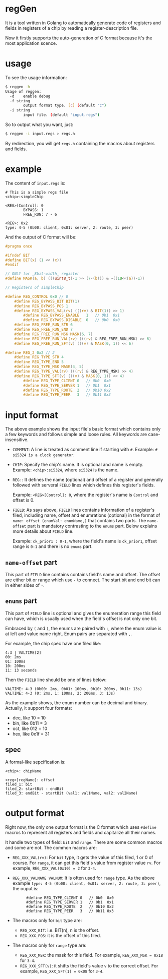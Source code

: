 # regGen

It is a tool written in Golang to automatically generate code of registers and
fields in registers of a chip by reading a register-description file.

Now it firstly supports the auto-generation of C format because it's the most
application scence.

# usage

To see the usage information:

```sh
$ reggen -h
Usage of reggen:
  -d    enable debug
  -f string
        output format type. [c] (default "c")
  -i string
        input file. (default "input.regs")
```

So to output what you want, just:

```sh
$ reggen -i input.regs > regs.h
```

By redirection, you will get `regs.h` containing the macros about registers and
fields.

# example

The content of `input.regs` is:

```
# This is a simple regs file
<chip>:simpleChip

<REG>[Control]: 0
        BYPASS: 1
        FREE_RUN: 7 - 6 

<REG>: 0x2
type: 4-5 (0b00: client, 0x01: server, 2: route, 3: peer)
```

And the output of C format will be:

```c
#pragma once

#ifndef BIT
#define BIT(x) (1 << (x))
#endif

// ONLY for _8bit-width_ register
#define MASK(a, b) (((uint8_t)-1 >> (7-(b))) & ~((1U<<(a))-1))

// Registers of simpleChip

#define REG_CONTROL 0x0 // 0
	#define REG_BYPASS_BIT BIT(1)
	#define REG_BYPASS_POS 1
	#define REG_BYPASS_VAL(rv) (((rv) & BIT(1)) >> 1)
		#define REG_BYPASS_ENABLE	1	// 0b1	0x1
		#define REG_BYPASS_DISABLE	0	// 0b0	0x0
	#define REG_FREE_RUN_STR 6
	#define REG_FREE_RUN_END 7
	#define REG_FREE_RUN_MSK MASK(6, 7)
	#define REG_FREE_RUN_VAL(rv) (((rv) & REG_FREE_RUN_MSK) >> 6)
	#define REG_FREE_RUN_SFT(v) (((v) & MASK(0, 1)) << 6)

#define REG_2 0x2 // 2
	#define REG_TYPE_STR 4
	#define REG_TYPE_END 5
	#define REG_TYPE_MSK MASK(4, 5)
	#define REG_TYPE_VAL(rv) (((rv) & REG_TYPE_MSK) >> 4)
	#define REG_TYPE_SFT(v) (((v) & MASK(0, 1)) << 4)
		#define REG_TYPE_CLIENT	0	// 0b0	0x0
		#define REG_TYPE_SERVER	1	// 0b1	0x1
		#define REG_TYPE_ROUTE	2	// 0b10	0x2
		#define REG_TYPE_PEER	3	// 0b11	0x3
```

# input format

The above example shows the input file's basic format which contains only a few
keywords and follows simple and loose rules. All keywords are case-insensitive.

- `COMMENT`: A line is treated as comment line if starting with `#`.
  Example: `# si5324 is a clock generator`.

- `CHIP`: Specify the chip's name. It is optional and name is empty.
  Example: `<chip>:si5324`, where `si5324` is the name.
  
- `REG`: : It defines the name (optional) and offset of a register and generally
  followed with serveral `FIELD` lines which defines this register's fields.
  
  Example: `<REG>[Control]: 0`, where the register's name is `Control` and offset is 0.
  
- `FIELD`: As says above, `FIELD` lines contains information of a register's
  filed, including name, offset and enumrations (optional) in the format of
  `name: offset (enumVal: enumName,)` that contains two parts. The `name-offset`
  part is mandatory contrasting to the `enums` part. Below explains more details
  about `FIELD` line.
  
  Example: `ck_prior1 : 0-1`, where the field's name is `ck_prior1`, offset
  range is `0-1` and there is no `enums` part.
  
## `name-offset` part

This part of `FIELD` line contains contains field's name and offset. The offset
are either bit or range which use `-` to connect. The start bit and end bit can
in either sides of `-`.
  
## `enums` part

This part of `FIELD` line is optional and gives the enumeration range this
field can have, which is usually used when the field's offset is not only one
bit.

Embraced by `(` and `)`, the enums are paired with `:`, where the enum value 
is at left and value name right. Enum pairs are separated with `,`.

For example, the chip spec have one filed like:

```
4:3 | VALTIME[2]
00: 2ms
01: 100ms
10: 200ms
11: 13 seconds
```

Then the `FIELD` line should be one of lines below:
```
VALTIME: 4-3 (0b00: 2ms, 0b01: 100ms, 0b10: 200ms, 0b11: 13s)
VALTIME: 4-3 (0: 2ms, 1: 100ms, 2: 200ms, 3: 13s)
```

As the example shows, the enum number can be decimal and binary. Actually, it
support four formats:

- dec, like 10 = 10
- bin, like 0b11 = 3
- oct, like 012 = 10
- hex, like 0x1f = 31

## spec

A formal-like sepcification is:

```
<chip>: chipName

<reg>[regName]: offset
filed_1: bit
filed_2: startBit - endBit
filed_3: endBit - startBit (val1: val1Name, val2: val2Name)
```

# output format

Right now, the only one output format is the C format which uses `#define`
macros to represent all registers and fields and capitalize all their names.

It handle two types of field: `bit` and `range`. There are some common macros and
some are not. The common macros are:

- `REG_XXX_VAL(rv)`: For `bit` type, it gets the value of this filed, 1 or 0 of
  course. For `range`, it can get this field's value from register value `rv`.
  For example, `REG_XXX_VAL(0x10) = 2` for `3-4`.

- `REG_XXX_VALNAME VALNUM`: It is often used for `range` type. As the above
  example `type: 4-5 (0b00: client, 0x01: server, 2: route, 3: peer)`, the ouput
  is:
  ```
		#define REG_TYPE_CLIENT	0	// 0b0	0x0
		#define REG_TYPE_SERVER	1	// 0b1	0x1
		#define REG_TYPE_ROUTE	2	// 0b10	0x2
		#define REG_TYPE_PEER	3	// 0b11	0x3
  ```

- The macros only for `bit` type are:
	- `REG_XXX_BIT`: i.e. BIT(n), n is the offset.
	- `REG_XXX_POS`: it is the offset of this filed.

- The macros only for `range` type are:
	- `REG_XXX_MSK`: the mask for this field. For example, `REG_XXX_MSK = 0x18`
	  for `3-4`.
	- `REG_XXX_SFT(v)`: it shifts the field's value `v` to the correct offset.
	  For example, `REG_XXX_SFT(1) = 0x08` for `3-4`.
